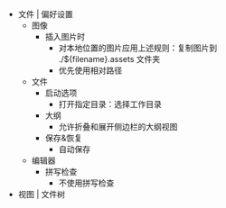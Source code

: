 - 文件 | 偏好设置
  - 图像
    - 插入图片时
      - 对本地位置的图片应用上述规则：复制图片到 ./${filename}.assets 文件夹
      - 优先使用相对路径
  - 文件
    - 启动选项
      - 打开指定目录：选择工作目录
    - 大纲
      - 允许折叠和展开侧边栏的大纲视图
    - 保存&恢复
      - 自动保存
  - 编辑器
    - 拼写检查
      - 不使用拼写检查
- 视图 | 文件树



